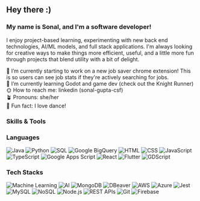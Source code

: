 ## Hey there :)

### My name is Sonal, and I'm a software developer! 
I enjoy project-based learning, experimenting with new back end technologies, AI/ML models, and full stack applications. I'm always looking for creative ways to make things more efficient, useful, and a little more fun through projects that blend utility with a bit of delight.

🌻 I’m currently starting to work on a new job saver chrome extension! This is so users can see job stats if they're actively searching for jobs.<br>
🌱 I’m currently learning Godot and game dev (check out the Knight Runner)<br>
🌞 How to reach me: linkedin (sonal-gupta-csf)<br>
🪴 Pronouns: she/her<br>
🌙 Fun fact: I love dance!<br>

### Skills & Tools

### Languages 

![Java](https://img.shields.io/badge/-Java-black?style=flat-square&logo=java)
![Python](https://img.shields.io/badge/-Python-black?style=flat-square&logo=python)
![SQL](https://img.shields.io/badge/-SQL-black?style=flat-square&logo=mysql)
![Google BigQuery](https://img.shields.io/badge/-BigQuery-4285F4?style=flat-square&logo=googlecloud)
![HTML](https://img.shields.io/badge/-HTML5-E34F26?style=flat-square&logo=html5&logoColor=white)
![CSS](https://img.shields.io/badge/-CSS3-1572B6?style=flat-square&logo=css3)
![JavaScript](https://img.shields.io/badge/-JavaScript-black?style=flat-square&logo=javascript)
![TypeScript](https://img.shields.io/badge/-TypeScript-3178C6?style=flat-square&logo=typescript&logoColor=white)
![Google Apps Script](https://img.shields.io/badge/-Apps%20Script-4285F4?style=flat-square&logo=google)
![React](https://img.shields.io/badge/-React-black?style=flat-square&logo=react)
![Flutter](https://img.shields.io/badge/-Flutter-02569B?style=flat-square&logo=flutter&logoColor=white)
![GDScript](https://img.shields.io/badge/-GDScript-478CBF?style=flat-square&logo=godot-engine&logoColor=white)

### Tech Stacks

![Machine Learning](https://img.shields.io/badge/-Machine%20Learning-102B3F?style=flat-square&logo=scikit-learn)
![AI](https://img.shields.io/badge/-Artificial%20Intelligence-EC1C24?style=flat-square&logo=openai&logoColor=white)
![MongoDB](https://img.shields.io/badge/-MongoDB-47A248?style=flat-square&logo=mongodb&logoColor=white)
![DBeaver](https://img.shields.io/badge/-DBeaver-372923?style=flat-square)
![AWS](https://img.shields.io/badge/-AWS-232F3E?style=flat-square&logo=amazon-aws)
![Azure](https://img.shields.io/badge/-Azure-0078D4?style=flat-square&logo=microsoft-azure)
![Jest](https://img.shields.io/badge/-Jest-C21325?style=flat-square&logo=jest)
![MySQL](https://img.shields.io/badge/-MySQL-4479A1?style=flat-square&logo=mysql)
![NoSQL](https://img.shields.io/badge/-NoSQL-6E6E6E?style=flat-square)
![Node.js](https://img.shields.io/badge/-Node.js-339933?style=flat-square&logo=node.js)
![REST APIs](https://img.shields.io/badge/-REST%20APIs-005571?style=flat-square)
![Git](https://img.shields.io/badge/-Git-F05032?style=flat-square&logo=git&logoColor=white)
![Firebase](https://img.shields.io/badge/-Firebase-FFCA28?style=flat-square&logo=firebase)

